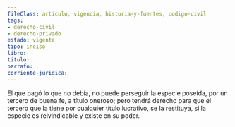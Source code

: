 ```yaml
---
fileClass: articulo, vigencia, historia-y-fuentes, codigo-civil
tags:
- derecho-civil
- derecho-privado
estado: vigente
tipo: inciso
libro:
titulo:
parrafo:
corriente-juridica:
---
```

El que pagó lo que no debía, no puede perseguir la especie poseída, por un tercero de buena fe, a título oneroso; pero tendrá derecho para que el tercero que la tiene por cualquier título lucrativo, se la restituya, si la especie es reivindicable y existe en su poder.